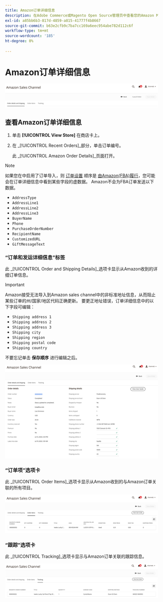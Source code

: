 ```yaml
---
title: Amazon订单详细信息
description: 在Adobe Commerce或Magento Open Source管理员中查看您的Amazon Marketplace订单的详细信息。
exl-id: a85bb6b3-817d-4859-a815-41777f4b8667
source-git-commit: b63e2cfb9c7ba7cc169a6eec954abe782d112c6f
workflow-type: tm+mt
source-wordcount: '185'
ht-degree: 0%

---
```


# Amazon订单详细信息

![Amazon订单详细信息](assets/amazon-order-details-header.png)

## 查看Amazon订单详细信息

1. 单击 **[!UICONTROL View Store]** 在商店卡上。

1. 在 _[!UICONTROL Recent Orders]_部分，单击订单编号。

   此 _[!UICONTROL Amazon Order Details]_页面打开。

>[!NOTE]
>
>如果您在中启用了订单导入，则 [订单设置](./order-settings.md) 顺序是 [由Amazon(FBA)履行](./fulfilled-by.md)，您可能会在订单详细信息中看到某些字段的虚数据。 Amazon不会为FBA订单发送以下数据。
>
> - `AddressType`
> - `AddressLine1`
> - `AddressLine2`
> - `AddressLine3`
> - `BuyerName`
> - `Phone`
> - `PurchaseOrderNumber`
> - `RecipientName`
> - `CustomizedURL`
> - `GiftMessageText`


### “订单和发运详细信息”标签

此 _[!UICONTROL Order and Shipping Details]_选项卡显示从Amazon收到的详细订单信息。

>[!IMPORTANT]
>
>Amazon接受无法导入到Amazon sales channel中的非标准地址信息，从而阻止某些订单的州/国家/地区代码正确更新。 要更正地址错误，订单详细信息中的以下字段可编辑：
>
>- `Shipping address 1`
>- `Shipping address 2`
>- `Shipping address 3`
>- `Shipping city`
>- `Shipping region`
>- `Shipping postal code`
>- `Shipping country`
>
>不要忘记单击 **保存顺序** 进行编辑之后。

![订单和送货详细信息](assets/amazon-order-details.png)

### “订单项”选项卡

此 _[!UICONTROL Order Items]_选项卡显示从Amazon收到的与Amazon订单关联的所有项目。

![订单项目详细信息](assets/amazon-order-item-details.png)

### “跟踪”选项卡

此 _[!UICONTROL Tracking]_选项卡显示与Amazon订单关联的跟踪信息。

![跟踪详细信息](assets/amazon-order-tracking-details.png)

